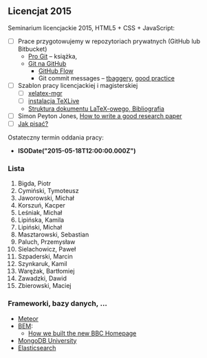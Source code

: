 ## Licencjat 2015

Seminarium licencjackie 2015, HTML5 + CSS + JavaScript:

- [ ] Prace przygotowujemy w repozytoriach prywatnych (GitHub lub Bitbucket)
  - [Pro Git](http://git-scm.com/book/en/v2) – książka,
  - [Git na GitHub](https://help.github.com)
    * [GitHub Flow](https://help.github.com/articles/github-flow-in-the-browser/)
    * Git commit messages – [tbaggery](http://tbaggery.com/2008/04/19/a-note-about-git-commit-messages.html),
      [good practice](https://wiki.openstack.org/wiki/GitCommitMessages)
- [ ] Szablon pracy licencjackiej i magisterskiej
  - [ ] [xelatex-mgr](https://github.com/wbzyl/xelatex-mgr)
  - [ ] [instalacja TeXLive](http://wbzyl.inf.ug.edu.pl/sp/texlive)
  - [Struktura dokumentu LaTeX-owego, Bibliografia](http://wbzyl.inf.ug.edu.pl/sp/latex)
- [ ] Simon Peyton Jones,
    [How to write a good research paper](http://research.microsoft.com/en-us/um/people/simonpj/papers/giving-a-talk/writing-a-paper-slides.pdf)
- [ ] [Jak pisać?](http://wbzyl.inf.ug.edu.pl/seminarium/info/jak-pisac)

Ostateczny termin oddania pracy:

* **ISODate("2015-05-18T12:00:00.000Z")**


### Lista

1. Bigda, Piotr
1. Cymiński, Tymoteusz
1. Jaworowski, Michał
1. Korszuń, Kacper
1. Leśniak, Michał
1. Lipińska, Kamila
1. Lipiński, Michał
1. Masztarowski, Sebastian
1. Paluch, Przemysław
1. Sielachowicz, Paweł
1. Szpaderski, Marcin
1. Szynkaruk, Kamil
1. Warężak, Bartłomiej
1. Zawadzki, Dawid
1. Zbierowski, Maciej


### Frameworki, bazy danych, …

* [Meteor](https://www.meteor.com)
* [BEM](https://en.bem.info):
  - [How we built the new BBC Homepage](http://www.bbc.co.uk/blogs/internet/entries/47a96d23-ae04-444e-808f-678e6809765d)
* [MongoDB University](https://university.mongodb.com)
* [Elasticsearch](http://git-scm.com/book/en/v2)

